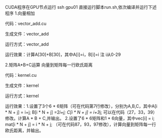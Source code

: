 CUDA程序在GPU节点运行 ssh gpu01
直接运行脚本run.sh,依次编译并运行下述程序
1.向量相加

代码：vector_add.cu

生成文件：vector_add

运行方式：vector_add

运行效果：计算A[30]+B[30]，其中A[i]=i，B[i]=i 注 i从0-29

2.矩阵A*B+C运算  向量到矩阵每一行欧氏距离

代码：kernel.cu

生成文件：kernel

运行方式：kernel

运行效果：1.设置了3个6 * 6矩阵（可在代码第7行修改），分别为A,B,C，其中A[i * N + j] = i+j;  B[i * N + j] =2*i+j;  C[i * N + j] = i+3*j;  可以在代码（27，33，39）修改。计算A * B + C,并输出。  2.设置了6 * 6矩阵和1 * 6向量，其中vec[i] = i;  mat[i * N + j] = i * N + j; （可在代码87，93，97修改），计算向量到矩阵每一行欧氏距离，并输出。



